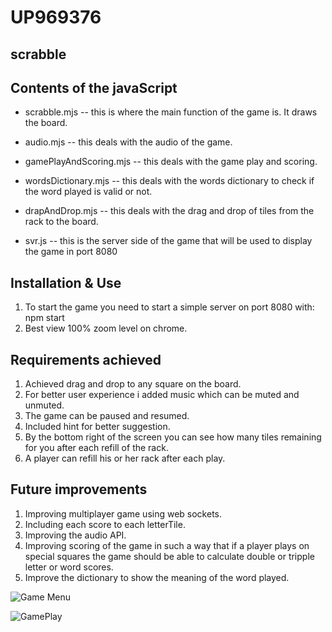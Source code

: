 # UP969376

## scrabble

## Contents of the javaScript

* scrabble.mjs -- this is where the main function of the game is. It draws the board.

* audio.mjs -- this deals with the audio of the game.

* gamePlayAndScoring.mjs -- this deals with the game play and scoring.

* wordsDictionary.mjs -- this deals with the words dictionary to check if the word played is valid or not.

* drapAndDrop.mjs -- this deals with the drag and drop of tiles from the rack to the board.

* svr.js -- this is the server side of the game that will be used to display the game in port 8080

## Installation & Use

1. To start the game you need to start a simple server on port 8080 with: npm start
2. Best view 100% zoom level on chrome.

## Requirements achieved

1. Achieved drag and drop to any square on the board.
2. For better user experience i added music which can be muted and unmuted.
3. The game can be paused and resumed.
4. Included hint for better suggestion.
5. By the bottom right of the screen you can see how many tiles remaining for you after each refill of the rack.
6. A player can refill his or her rack after each play.

## Future improvements

1. Improving multiplayer game using web sockets.
2. Including each score to each letterTile.
3. Improving the audio API.
4. Improving scoring of the game in such a way that if a player plays on special squares the game should be able to calculate double or tripple letter or word scores.
5. Improve the dictionary to show the meaning of the word played.

![Game Menu](./client/images/gameMenu.png)

![GamePlay](./client/images/game.png)